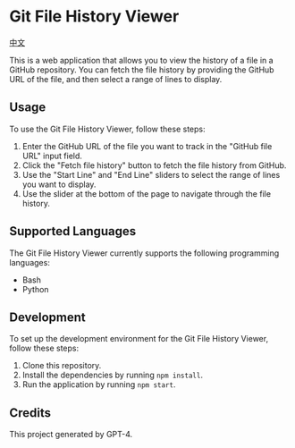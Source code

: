 # Git File History Viewer
[中文](README.zh.md)

This is a web application that allows you to view the history of a file in a GitHub repository. You can fetch the file history by providing the GitHub URL of the file, and then select a range of lines to display.

## Usage

To use the Git File History Viewer, follow these steps:

1. Enter the GitHub URL of the file you want to track in the "GitHub file URL" input field.
2. Click the "Fetch file history" button to fetch the file history from GitHub.
3. Use the "Start Line" and "End Line" sliders to select the range of lines you want to display.
4. Use the slider at the bottom of the page to navigate through the file history.

## Supported Languages

The Git File History Viewer currently supports the following programming languages:

- Bash
- Python

## Development

To set up the development environment for the Git File History Viewer, follow these steps:

1. Clone this repository.
2. Install the dependencies by running `npm install`.
3. Run the application by running `npm start`.

## Credits

This project generated by GPT-4.
